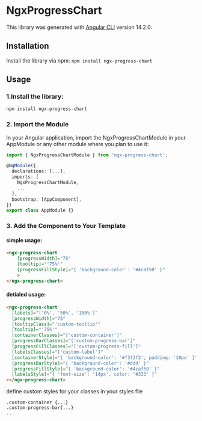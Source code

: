 # NgxProgressChart

This library was generated with [Angular CLI](https://github.com/angular/angular-cli) version 14.2.0.


## Installation
Install the library via npm:
`npm install ngx-progress-chart`

## Usage

### 1.Install the library:
```bash
npm install ngx-progress-chart
```

### 2. Import the Module
In your Angular application, import the NgxProgressChartModule in your 
AppModule or any other module where you plan to use it:

```typescript
import { NgxProgressChartModule } from 'ngx-progress-chart';

@NgModule({
  declarations: [...],
  imports: [
    NgxProgressChartModule,
    ...
  ],
  bootstrap: [AppComponent],
})
export class AppModule {}
```

### 3. Add the Component to Your Template
#### simple usage:
```html
<ngx-progress-chart 
    [progressWidth]="75"
    [tooltip]="'75%'"
    [progressFillStyle]="{ 'background-color': '#4caf50' }"
    >
</ngx-progress-chart>
```

#### detialed usage:

```html
<ngx-progress-chart
  [labels]="['0%', '50%', '100%']"
  [progressWidth]="75"
  [tooltipClass]="'custom-tooltip'"
  [tooltip]="'75%'"
  [containerClasses]="['custom-container']"
  [progressBarClasses]="['custom-progress-bar']"
  [progressFillClasses]="['custom-progress-fill']"
  [labelsClasses]="['custom-label']"
  [containerStyle]="{ 'background-color': '#f3f3f3', padding: '10px' }"
  [progressBarStyle]="{ 'background-color': '#ddd' }"
  [progressFillStyle]="{ 'background-color': '#4caf50' }"
  [labelsStyle]="{ 'font-size': '14px', color: '#333' }"
></ngx-progress-chart>
```
define custom styles for your classes in your styles file

```
.custom-container {...} 
.custom-progress-bar{...}
...
```


